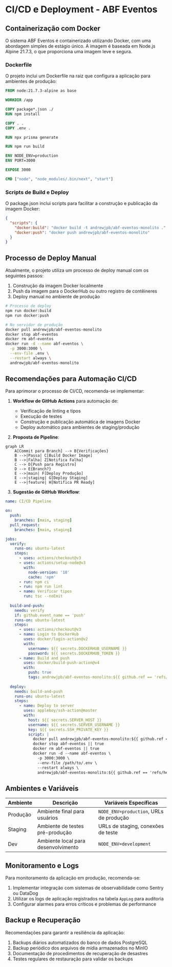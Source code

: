 # CI/CD e Deployment - ABF Eventos

## Containerização com Docker

O sistema ABF Eventos é containerizado utilizando Docker, com uma abordagem simples de estágio único. A imagem é baseada em Node.js Alpine 21.7.3, o que proporciona uma imagem leve e segura.

### Dockerfile

O projeto inclui um Dockerfile na raiz que configura a aplicação para ambientes de produção:

```Dockerfile
FROM node:21.7.3-alpine as base

WORKDIR /app

COPY package*.json ./
RUN npm install

COPY . .
COPY .env .

RUN npx prisma generate

RUN npm run build

ENV NODE_ENV=production
ENV PORT=3000

EXPOSE 3000

CMD ["node", "node_modules/.bin/next", "start"]
```

### Scripts de Build e Deploy

O package.json inclui scripts para facilitar a construção e publicação da imagem Docker:

```json
{
  "scripts": {
    "docker:build": "docker build -t andrewjpb/abf-eventos-monolito .",
    "docker:push": "docker push andrewjpb/abf-eventos-monolito"
  }
}
```

## Processo de Deploy Manual

Atualmente, o projeto utiliza um processo de deploy manual com os seguintes passos:

1. Construção da imagem Docker localmente
2. Push da imagem para o DockerHub ou outro registro de contêineres
3. Deploy manual no ambiente de produção

```bash
# Processo de deploy
npm run docker:build
npm run docker:push

# No servidor de produção
docker pull andrewjpb/abf-eventos-monolito
docker stop abf-eventos
docker rm abf-eventos
docker run -d --name abf-eventos \
  -p 3000:3000 \
  --env-file .env \
  --restart always \
  andrewjpb/abf-eventos-monolito
```

## Recomendações para Automação CI/CD

Para aprimorar o processo de CI/CD, recomenda-se implementar:

1. **Workflow de GitHub Actions** para automação de:
   - Verificação de linting e tipos
   - Execução de testes
   - Construção e publicação automática de imagens Docker
   - Deploy automático para ambientes de staging/produção

2. **Proposta de Pipeline**:

```mermaid
graph LR
    A[Commit para Branch] --> B{Verificações}
    B -->|Passa| C[Build Docker Image]
    B -->|Falha| Z[Notifica Falha]
    C --> D[Push para Registro]
    D --> E{Branch?}
    E -->|main| F[Deploy Produção]
    E -->|staging| G[Deploy Staging]
    E -->|feature| H[Notifica PR Ready]
```

3. **Sugestão de GitHub Workflow**:

```yaml
name: CI/CD Pipeline

on:
  push:
    branches: [main, staging]
  pull_request:
    branches: [main, staging]

jobs:
  verify:
    runs-on: ubuntu-latest
    steps:
      - uses: actions/checkout@v3
      - uses: actions/setup-node@v3
        with:
          node-version: '18'
          cache: 'npm'
      - run: npm ci
      - run: npm run lint
      - name: Verificar tipos
        run: tsc --noEmit
      
  build-and-push:
    needs: verify
    if: github.event_name == 'push'
    runs-on: ubuntu-latest
    steps:
      - uses: actions/checkout@v3
      - name: Login to DockerHub
        uses: docker/login-action@v2
        with:
          username: ${{ secrets.DOCKERHUB_USERNAME }}
          password: ${{ secrets.DOCKERHUB_TOKEN }}
      - name: Build and push
        uses: docker/build-push-action@v4
        with:
          push: true
          tags: andrewjpb/abf-eventos-monolito:${{ github.ref == 'refs/heads/main' && 'latest' || 'staging' }}
  
  deploy:
    needs: build-and-push
    runs-on: ubuntu-latest
    steps:
      - name: Deploy to server
        uses: appleboy/ssh-action@master
        with:
          host: ${{ secrets.SERVER_HOST }}
          username: ${{ secrets.SERVER_USERNAME }}
          key: ${{ secrets.SSH_PRIVATE_KEY }}
          script: |
            docker pull andrewjpb/abf-eventos-monolito:${{ github.ref == 'refs/heads/main' && 'latest' || 'staging' }}
            docker stop abf-eventos || true
            docker rm abf-eventos || true
            docker run -d --name abf-eventos \
              -p 3000:3000 \
              --env-file /path/to/.env \
              --restart always \
              andrewjpb/abf-eventos-monolito:${{ github.ref == 'refs/heads/main' && 'latest' || 'staging' }}
```

## Ambientes e Variáveis

| Ambiente | Descrição                                      | Variáveis Específicas                  |
|----------|------------------------------------------------|----------------------------------------|
| Produção | Ambiente final para usuários                   | `NODE_ENV=production`, URLs de produção|
| Staging  | Ambiente de testes pré-produção                | URLs de staging, conexões de teste     |
| Dev      | Ambiente local para desenvolvimento            | `NODE_ENV=development`                 |

## Monitoramento e Logs

Para monitoramento da aplicação em produção, recomenda-se:

1. Implementar integração com sistemas de observabilidade como Sentry ou DataDog
2. Utilizar os logs de aplicação registrados na tabela `AppLog` para auditoria
3. Configurar alarmes para erros críticos e problemas de performance

## Backup e Recuperação

Recomendações para garantir a resiliência da aplicação:

1. Backups diários automatizados do banco de dados PostgreSQL
2. Backup periódico dos arquivos de mídia armazenados no MinIO
3. Documentação de procedimentos de recuperação de desastres
4. Testes regulares de restauração para validar os backups